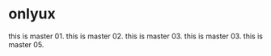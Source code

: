 # onlyux
this is master 01.
this is master 02.
this is master 03.
this is master 03.
this is master 05.
